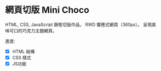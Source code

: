 # 網頁切版 Mini Choco
HTML, CSS, JavaScript 靜態切版作品， RWD 響應式網頁（360px）。
呈現美味可口的巧克力主題網頁。

進度: 
- [x] HTML 結構
- [x] CSS 樣式
- [x] JS功能
